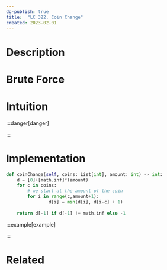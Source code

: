 ```yaml
---
dg-publish: true
title:  "LC 322. Coin Change"
created: 2023-02-01
---
```



# Description

# Brute Force
# Intuition

:::danger[danger] 


:::

# Implementation
```python
def coinChange(self, coins: List[int], amount: int) -> int:
	d = [0]+[math.inf]*(amount)
	for c in coins:
		# we start at the amount of the coin
		for i in range(c,amount+1):
				d[i] = min(d[i], d[i-c] + 1)
	
	return d[-1] if d[-1] != math.inf else -1   
```

:::example[example] 


:::


# Related
